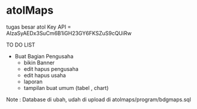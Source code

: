 # atolMaps
tugas besar atol
Key API = AIzaSyAEDx3SuCm6B1iGH23GY6FKSZuS9cQUiRw

TO DO LIST
- Buat Bagian Pengusaha
  - bikin Banner
  - edit hapus pengusaha
  - edit hapus usaha
  - laporan
  - tampilan buat umum (tabel , chart)

Note : Database di ubah, udah di upload di atolmaps/program/bdgmaps.sql
